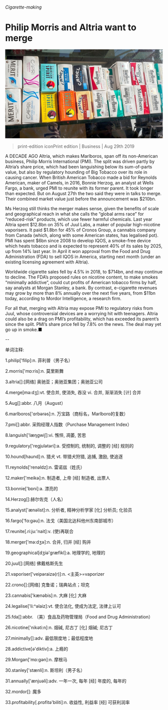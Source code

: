 ###### Cigarette-making

# Philip Morris and Altria want to merge 

![image](images/20190831_WBP503.jpg) 

> print-edition iconPrint edition | Business | Aug 29th 2019 

A DECADE AGO Altria, which makes Marlboros, span off its non-American business, Philip Morris International (PMI). The split was driven partly by Altria’s share price, which had been languishing below its sum-of-parts value, but also by regulatory hounding of Big Tobacco over its role in causing cancer. When British American Tobacco made a bid for Reynolds American, maker of Camels, in 2016, Bonnie Herzog, an analyst at Wells Fargo, a bank, urged PMI to reunite with its former parent. It took longer than expected. But on August 27th the two said they were in talks to merge. Their combined market value just before the announcement was $210bn. 

Ms Herzog still thinks the merger makes sense, given the benefits of scale and geographical reach in what she calls the “global arms race” for “reduced-risk” products, which use fewer harmful chemicals. Last year Altria spent $12.8bn on 35% of Juul Labs, a maker of popular high-nicotine vaporisers. It paid $1.8bn for 45% of Cronos Group, a cannabis company from Canada (which, along with some American states, has legalised pot). PMI has spent $6bn since 2008 to develop IQOS, a smoke-free device which heats tobacco and is expected to represent 40% of its sales by 2025, up from 14% last year. In April it won approval from the Food and Drug Administration (FDA) to sell IQOS in America, starting next month (under an existing licensing agreement with Altria). 

Worldwide cigarette sales fell by 4.5% in 2018, to $714bn, and may continue to decline. The FDA’s proposed rules on nicotine content, to make smokes “minimally addictive”, could cut profits of American tobacco firms by half, say analysts at Morgan Stanley, a bank. By contrast, e-cigarette revenues may grow by more than 8% annually over the next five years, from $11bn today, according to Mordor Intelligence, a research firm. 

For all that, merging with Altria may expose PMI to regulatory risks from Juul, whose controversial devices are a worrying hit with teenagers. Altria could also be a drag on PMI’s profitability, which has exceeded its parent’s since the split. PMI’s share price fell by 7.8% on the news. The deal may yet go up in smoke.■ 

-- 

 单词注释:

1.philip['filip]:n. 菲利普（男子名） 

2.morris['mɒ:ris]:n. 莫里斯舞 

3.altria[]:[网络] 奥驰亚；奥驰亚集团；奥驰亚公司 

4.merge[mә:dʒ]:vt. 使合并, 使消失, 吞没 vi. 合并, 渐渐消失 [计] 合并 

5.Aug[]:abbr. 八月（August） 

6.marlboros['ɑrbərəs]:n. 万宝路（商标名，Marlboro的复数） 

7.pmi[]:abbr. 采购经理人指数（Purchase Management Index） 

8.languish['læŋgwiʃ]:vi. 憔悴, 凋萎, 苦思 

9.regulatory['regjulәtәri]:a. 受控制的, 统制的, 调整的 [经] 规则的 

10.hound[haund]:n. 猎犬 vt. 带猎犬狩猎, 追捕, 激励, 使追逐 

11.reynolds['renәldz]:n. 雷诺兹（姓氏） 

12.maker['meikә]:n. 制造者, 上帝 [经] 制造者, 出票人 

13.bonnie['bɒni]:a. 漂亮的 

14.Herzog[]:赫尔佐克（人名） 

15.analyst['ænәlist]:n. 分析者, 精神分析学家 [化] 分析员; 化验员 

16.fargo['fɑ:ɡəu]:n. 法戈（美国北达科他州东南部城市） 

17.reunite[.ri:ju:'nait]:v. (使)再联合 

18.merger['mә:dʒә]:n. 合并, 归并 [经] 购并 

19.geographical[dʒiә'græfikl]:a. 地理学的, 地理的 

20.juul[]:[网络] 佛戴格斯先生 

21.vaporiser['veipәraizә(r)]:n. <主英>=vaporizer 

22.crono[]:[网络] 克鲁诺；瑞典站点；坦克 

23.cannabis['kænәbis]:n. 大麻 [化] 大麻 

24.legalise['li:^әlaiz]:vt. 使合法化, 使成为法定, 法律上认可 

25.fda[]:abbr. （美）食品及药物管理局（Food and Drug Administration） 

26.nicotine['nikәti:n]:n. 烟碱, 尼古丁 [化] 烟碱; 尼古丁 

27.minimally[]:adv. 最低限度地；最低程度地 

28.addictive[ә'diktiv]:a. 上瘾的 

29.Morgan['mɒ:gәn]:n. 摩根马 

30.stanley['stænli]:n. 斯坦利（男子名） 

31.annually['ænjuәli]:adv. 一年一次, 每年 [经] 年度的, 每年的 

32.mordor[]: 魔多 

33.profitability[.prɒfitә'biliti]:n. 收益性, 利益率 [经] 可获利润率 

